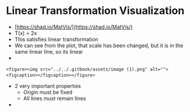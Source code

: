 # Linear Transformation Visualization

* [https://shad.io/MatVis/](https://shad.io/MatVis/)
* T(x) = 2x
* This satisfies linear transformation
* We can see from the plot, that scale has been changed, but it is in the same linear line, so its linear&#x20;
*

    <figure><img src="../../.gitbook/assets/image (1).png" alt=""><figcaption></figcaption></figure>
* 2 very important properties
  * Origin must be fixed
  * All lines must remain lines
*
